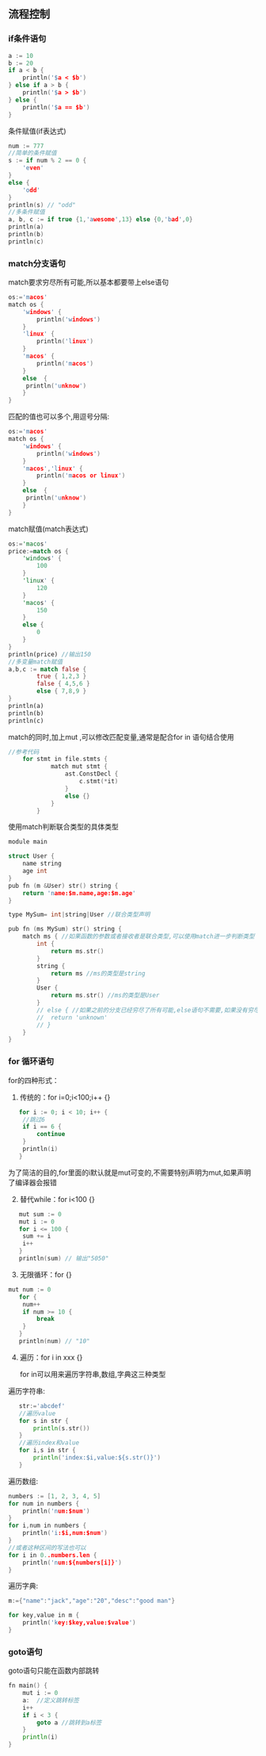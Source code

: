 ## 流程控制

### if条件语句

```c
a := 10
b := 20
if a < b {
	println('$a < $b')
} else if a > b {
	println('$a > $b')
} else {
	println('$a == $b')
}
```

条件赋值(if表达式)

```c
num := 777
//简单的条件赋值
s := if num % 2 == 0 {
	'even'
}
else {
	'odd'
}
println(s) // "odd"
//多条件赋值
a, b, c := if true {1,'awesome',13} else {0,'bad',0}
println(a)
println(b)
println(c)
```



### match分支语句

match要求穷尽所有可能,所以基本都要带上else语句

```c
os:='macos'
match os {
	'windows' {
    	println('windows')
	}
	'linux' {
    	println('linux')
	}
	'macos' {
    	println('macos')
	}
	else  {
   	 println('unknow')
	}
}
```

匹配的值也可以多个,用逗号分隔:

```c
os:='macos'
match os {
	'windows' {
    	println('windows')
	}
	'macos','linux' {
    	println('macos or linux')
	}
	else  {
   	 println('unknow')
	}
}
```

match赋值(match表达式)

```rust
os:='macos'
price:=match os {
    'windows' {
        100
    }
    'linux' {
        120
    }
    'macos' {
        150
    }
    else {
        0
    }
}
println(price) //输出150
//多变量match赋值
a,b,c := match false {
		true { 1,2,3 }
		false { 4,5,6 }
		else { 7,8,9 }
}
println(a)
println(b)
println(c)
```

match的同时,加上mut ,可以修改匹配变量,通常是配合for in 语句结合使用

```go
//参考代码
	for stmt in file.stmts {
			match mut stmt {
				ast.ConstDecl {
					c.stmt(*it)
				}
				else {}
			}
		}
```

使用match判断联合类型的具体类型

```c
module main

struct User {
	name string
	age int
}
pub fn (m &User) str() string {
	return 'name:$m.name,age:$m.age'
}

type MySum= int|string|User //联合类型声明

pub fn (ms MySum) str() string {
	match ms { //如果函数的参数或者接收者是联合类型,可以使用match进一步判断类型
		int { 
			return ms.str()
		}
		string { 
			return ms //ms的类型是string
		}
		User { 
			return ms.str() //ms的类型是User
		}
		// else { //如果之前的分支已经穷尽了所有可能,else语句不需要,如果没有穷尽所有可能,则else语句是必须的
		// 	return 'unknown'
		// }
	}
}
```



### for 循环语句

for的四种形式：

1. 传统的：for i=0;i<100;i++ {}

```c
   for i := 0; i < 10; i++ { 
   	//跳过6
   	if i == 6 {
   		continue
   	}
   	println(i)
   }
```

   为了简洁的目的,for里面的i默认就是mut可变的,不需要特别声明为mut,如果声明了编译器会报错

2. 替代while：for i<100 {}

```c
   mut sum := 0
   mut i := 0
   for i <= 100 {
   	sum += i
   	i++
   }
   println(sum) // 输出"5050"
```

3. 无限循环：for {}


```c
mut num := 0
   for {
   	num++
   	if num >= 10 {
   		break
   	}
   }
   println(num) // "10"
```

4. 遍历：for i in xxx {}

    for in可以用来遍历字符串,数组,字典这三种类型
    

遍历字符串:

```go
   str:='abcdef'
   //遍历value
   for s in str {
       println(s.str())
   }
   //遍历index和value
   for i,s in str {
       println('index:$i,value:${s.str()}')
   }   
```

遍历数组:

```c
numbers := [1, 2, 3, 4, 5]
for num in numbers {
	println('num:$num')
}
for i,num in numbers {
	println('i:$i,num:$num')
}
//或者这种区间的写法也可以
for i in 0..numbers.len {
	println('num:${numbers[i]}')
}
```

遍历字典:

```c
m:={"name":"jack","age":"20","desc":"good man"}

for key,value in m {
	println('key:$key,value:$value')
}
```

### goto语句

goto语句只能在函数内部跳转

```go
fn main() {
	mut i := 0
	a:	//定义跳转标签
	i++
	if i < 3 {
		goto a //跳转到a标签
	}
	println(i)
}
```

